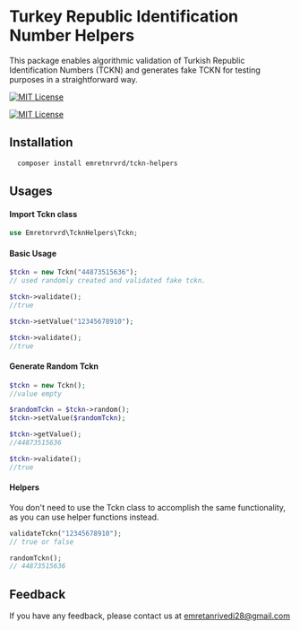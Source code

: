 
# Turkey Republic Identification Number Helpers

This package enables algorithmic validation of Turkish Republic Identification Numbers (TCKN) and generates fake TCKN for testing purposes in a straightforward way.

[![MIT License](https://img.shields.io/badge/License-MIT-green.svg)](https://choosealicense.com/licenses/mit/)

[![MIT License](https://img.shields.io/badge/PHP-%5E7.4-blue)](https://prototype.php.net/versions/7.4.0/)






## Installation

```bash 
  composer install emretnrvrd/tckn-helpers
```

## Usages

#### Import Tckn class
```php
use Emretnrvrd\TcknHelpers\Tckn;
```

#### Basic Usage
```php
$tckn = new Tckn("44873515636");
// used randomly created and validated fake tckn.

$tckn->validate(); 
//true

$tckn->setValue("12345678910");

$tckn->validate();
//true
```

#### Generate Random Tckn
```php
$tckn = new Tckn();
//value empty

$randomTckn = $tckn->random();
$tckn->setValue($randomTckn);

$tckn->getValue(); 
//44873515636

$tckn->validate();
//true
```

#### Helpers
You don't need to use the Tckn class to accomplish the same functionality, as you can use helper functions instead.
```php
validateTckn("12345678910");
// true or false

randomTckn();
// 44873515636
```

## Feedback

If you have any feedback, please contact us at emretanrivedi28@gmail.com
  